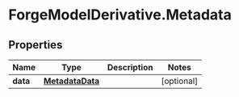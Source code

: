 # ForgeModelDerivative.Metadata

## Properties
Name | Type | Description | Notes
------------ | ------------- | ------------- | -------------
**data** | [**MetadataData**](MetadataData.md) |  | [optional] 


